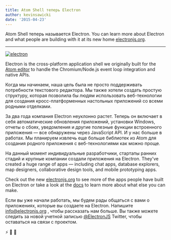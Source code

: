 ```yaml
---
title: Atom Shell теперь Electron
author: kevinsawicki
date: '2015-04-23'
---
```


Atom Shell теперь называется Electron. You can learn more about Electron and what people are building with it at its new home [electronjs.org][electron].

---

[![electron](https://cloud.githubusercontent.com/assets/671378/7396651/b7fae482-ee57-11e4-97a2-053515654c75.png)][electron]

Electron is the cross-platform application shell we originally built for the [Atom editor][atom] to handle the Chromium/Node.js event loop integration and native APIs.

Когда мы начинаем, наша цель была не просто поддерживать потребности текстового редактора. Мы также хотели создать простую структуру, которая позволила бы людям использовать веб-технологии для создания кросс-платформенных настольных приложений со всеми родными отделками.

За два года компания Electron неуклонно растет. Теперь он включает в себя автоматические обновления приложений, установки Windows, отчеты о сбоях, уведомления и другие полезные функции встроенного приложения &mdash; все обнаружены через JavaScript API. И у нас больше в работах. Мы планируем извлечь еще больше библиотек из Atom для создания родного приложения с веб-технологиями как можно проще.

На данный момент индивидуальные разработчики, стартапы ранних стадий и крупные компании создали приложения на Electron. They've created a huge range of apps &mdash; including chat apps, database explorers, map designers, collaborative design tools, and mobile prototyping apps.

Check out the new [electronjs.org][electron] to see more of the apps people have built on Electron or take a look at the [docs][docs] to learn more about what else you can make.

Если вы уже начали работать, мы будем рады общаться с вами о приложениях, которые вы создаете на Electron. Напишите [info@electronjs.org](mailto:info@electronjs.org?Subject=Electron) , чтобы рассказать нам больше. Вы также можете следить за новой учетной записью [@ElectronJS](https://twitter.com/electronjs) Twitter, чтобы оставаться на связи с проектом.

:zap: :blue_heart: :electric_plug:

[atom]: https://atom.io
[docs]: https://github.com/electron/electron/tree/master/docs#readme
[electron]: https://electronjs.org
[electron]: https://electronjs.org


